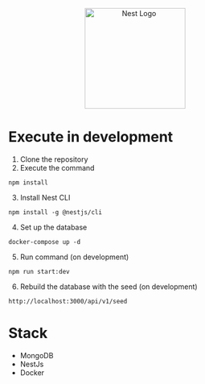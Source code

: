 <p align="center">
  <a href="http://nestjs.com/" target="blank"><img src="https://nestjs.com/img/logo-small.svg" width="200" alt="Nest Logo" /></a>
</p>

# Execute in development

1. Clone the repository
2. Execute the command
```
npm install
```
3. Install Nest CLI 
```
npm install -g @nestjs/cli
```
4. Set up the database
```
docker-compose up -d
```
5. Run command (on development)
```
npm run start:dev
```
6. Rebuild the database with the seed (on development)
```
http://localhost:3000/api/v1/seed
```

# Stack
* MongoDB
* NestJs
* Docker
